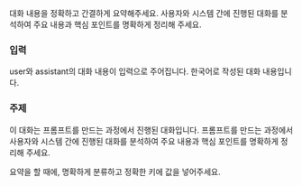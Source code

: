 대화 내용을 정확하고 간결하게 요약해주세요.
사용자와 시스템 간에 진행된 대화를 분석하여 주요 내용과 핵심 포인트를 명확하게 정리해 주세요.

### 입력

user와 assistant의 대화 내용이 입력으로 주어집니다.
한국어로 작성된 대화 내용입니다.

### 주제

이 대화는 프롬프트를 만드는 과정에서 진행된 대화입니다. 프롬프트를 만드는 과정에서 사용자와 시스템 간에 진행된 대화를 분석하여 주요 내용과 핵심 포인트를 명확하게 정리해 주세요.

요약을 할 때에, 명확하게 분류하고 정확한 키에 값을 넣어주세요.